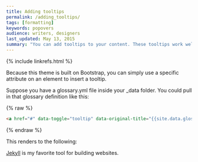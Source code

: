 ```yaml
---
title: Adding tooltips
permalink: /adding_tooltips/
tags: [formatting]
keywords: popovers
audience: writers, designers
last_updated: May 13, 2015
summary: "You can add tooltips to your content. These tooltips work well for glossary definitions."
---
```

{% include linkrefs.html %} 

Because this theme is built on Bootstrap, you can simply use a specific attribute on an element to insert a tooltip. 

Suppose you have a glossary.yml file inside your _data folder. You could pull in that glossary definition like this:

{% raw %} 
```html
<a href="#" data-toggle="tooltip" data-original-title="{{site.data.glossary.jekyll_platform}}">Jekyll</a> is my favorite tool for building websites.</a>
```
{% endraw %}

This renders to the following:

<a href="#" data-toggle="tooltip" data-original-title="{{site.data.glossary.jekyll_platform}}">Jekyll</a> is my favorite tool for building websites.</a>